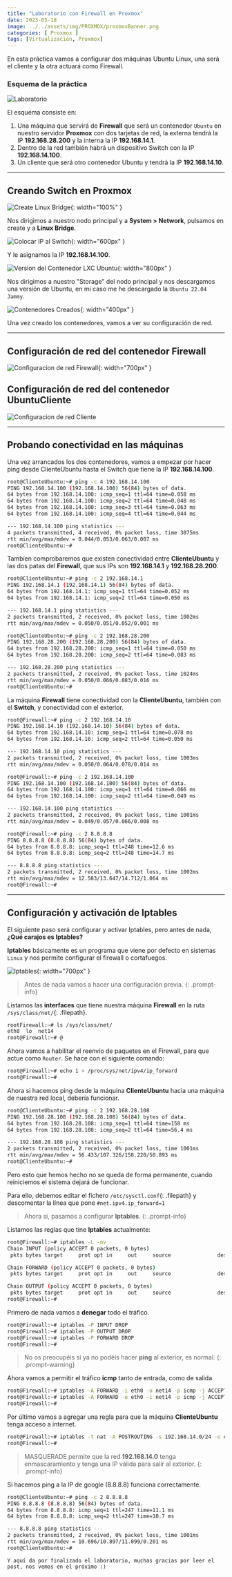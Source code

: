 ```yaml
---
title: "Laboratorio con Firewall en Proxmox"
date: 2023-05-18
image: ../../assets/img/PROXMOX/proxmoxBanner.png
categories: [ Proxmox ]
tags: [Virtualización, Proxmox]
---
```


En esta práctica vamos a configurar dos máquinas Ubuntu Linux, una será el cliente y la otra actuará como Firewall.

### Esquema de la práctica

![Laboratorio](../../assets/img/PROXMOX/esquema-laboratorio-proxmox.png)

El esquema consiste en:
1. Una máquina que servirá de **Firewall** que será un contenedor `Ubuntu` en nuestro servidor **Proxmox** con dos tarjetas de red, la externa tendrá la IP **192.168.28.200** y la interna la IP **192.168.14.1**.
2. Dentro de la red también habrá un dispositivo Switch con la IP **192.168.14.100**.
3. Un cliente que será otro contenedor Ubuntu y tendrá la IP **192.168.14.10**.

---
## Creando Switch en Proxmox

![Create Linux Bridge](/assets/img/PROXMOX/paso1.png){: width="100%" }

Nos dirigimos a nuestro nodo principal y a **System > Network**, pulsamos en create y a **Linux Bridge**.

![Colocar IP al Switch](/assets/img/PROXMOX/paso2.png){: width="600px" }

Y le asignamos la IP **192.168.14.100**.

![Version del Contenedor LXC Ubuntu](/assets/img/PROXMOX/paso3.png){: width="800px" }

Nos dirigimos a nuestro "Storage" del nodo principal y nos descargamos una versión de Ubuntu, en mi caso me he descargado la `Ubuntu 22.04 Jammy`.

![Contenedores Creados](/assets/img/PROXMOX/contenedores-creados.png){: width="400px" }

Una vez creado los contenedores, vamos a ver su configuración de red.

---
## Configuración de red del contenedor Firewall
![Configuracion de red Firewall](/assets/img/PROXMOX/configuracion-red-firewall.png){: width="700px" }

## Configuración de red del contenedor UbuntuCliente
![Configuracion de red Cliente](/assets/img/PROXMOX/configuracion-red-cliente.png)

---
## Probando conectividad en las máquinas

Una vez arrancados los dos contenedores, vamos a empezar por hacer ping desde ClienteUbuntu hasta el Switch que tiene la IP **192.168.14.100**.

```bash
root@ClienteUbuntu:~# ping -c 4 192.168.14.100
PING 192.168.14.100 (192.168.14.100) 56(84) bytes of data.
64 bytes from 192.168.14.100: icmp_seq=1 ttl=64 time=0.058 ms
64 bytes from 192.168.14.100: icmp_seq=2 ttl=64 time=0.048 ms
64 bytes from 192.168.14.100: icmp_seq=3 ttl=64 time=0.063 ms
64 bytes from 192.168.14.100: icmp_seq=4 ttl=64 time=0.044 ms

--- 192.168.14.100 ping statistics ---
4 packets transmitted, 4 received, 0% packet loss, time 3075ms
rtt min/avg/max/mdev = 0.044/0.053/0.063/0.007 ms
root@ClienteUbuntu:~#
```

Tambíen comprobaremos que existen conectividad entre **ClienteUbuntu** y las dos patas del **Firewall**, que sus IPs son **192.168.14.1** y **192.168.28.200**.

```bash
root@ClienteUbuntu:~# ping -c 2 192.168.14.1
PING 192.168.14.1 (192.168.14.1) 56(84) bytes of data.
64 bytes from 192.168.14.1: icmp_seq=1 ttl=64 time=0.052 ms
64 bytes from 192.168.14.1: icmp_seq=2 ttl=64 time=0.050 ms

--- 192.168.14.1 ping statistics ---
2 packets transmitted, 2 received, 0% packet loss, time 1002ms
rtt min/avg/max/mdev = 0.050/0.051/0.052/0.001 ms

root@ClienteUbuntu:~# ping -c 2 192.168.28.200
PING 192.168.28.200 (192.168.28.200) 56(84) bytes of data.
64 bytes from 192.168.28.200: icmp_seq=1 ttl=64 time=0.050 ms
64 bytes from 192.168.28.200: icmp_seq=2 ttl=64 time=0.083 ms

--- 192.168.28.200 ping statistics ---
2 packets transmitted, 2 received, 0% packet loss, time 1024ms
rtt min/avg/max/mdev = 0.050/0.066/0.083/0.016 ms
root@ClienteUbuntu:~# 
```

La máquina **Firewall** tiene conectividad con la **ClienteUbuntu**, también con el **Switch**, y conectividad con el exterior.

```bash
root@Firewall:~# ping -c 2 192.168.14.10
PING 192.168.14.10 (192.168.14.10) 56(84) bytes of data.
64 bytes from 192.168.14.10: icmp_seq=1 ttl=64 time=0.078 ms
64 bytes from 192.168.14.10: icmp_seq=2 ttl=64 time=0.050 ms

--- 192.168.14.10 ping statistics ---
2 packets transmitted, 2 received, 0% packet loss, time 1003ms
rtt min/avg/max/mdev = 0.050/0.064/0.078/0.014 ms

root@Firewall:~# ping -c 2 192.168.14.100
PING 192.168.14.100 (192.168.14.100) 56(84) bytes of data.
64 bytes from 192.168.14.100: icmp_seq=1 ttl=64 time=0.066 ms
64 bytes from 192.168.14.100: icmp_seq=2 ttl=64 time=0.049 ms

--- 192.168.14.100 ping statistics ---
2 packets transmitted, 2 received, 0% packet loss, time 1001ms
rtt min/avg/max/mdev = 0.049/0.057/0.066/0.008 ms

root@Firewall:~# ping -c 2 8.8.8.8 
PING 8.8.8.8 (8.8.8.8) 56(84) bytes of data.
64 bytes from 8.8.8.8: icmp_seq=1 ttl=248 time=12.6 ms
64 bytes from 8.8.8.8: icmp_seq=2 ttl=248 time=14.7 ms

--- 8.8.8.8 ping statistics ---
2 packets transmitted, 2 received, 0% packet loss, time 1002ms
rtt min/avg/max/mdev = 12.583/13.647/14.712/1.064 ms
root@Firewall:~# 
```

---
## Configuración y activación de Iptables

El siguiente paso será configurar y activar Iptables, pero antes de nada, **¿Qué carajos es Iptables?**

**Iptables** básicamente es un programa que viene por defecto en sistemas `Linux` y nos permite configurar el firewall o cortafuegos.

![Iptables](/assets/img/PROXMOX/iptables.jpg){: width="700px" }

> Antes de nada vamos a hacer una configuración previa.
{: .prompt-info}

Listamos las **interfaces** que tiene nuestra máquina **Firewall** en la ruta `/sys/class/net/`{: .filepath}.

```bash
rootFirewall:~# ls /sys/class/net/
eth0  lo  net14
root@Firewall:~# @
```

Ahora vamos a habilitar el reenvío de paquetes en el Firewall, para que actue como `Router`.
Se hace con el siguiente comando:
```bash
root@Firewall:~# echo 1 > /proc/sys/net/ipv4/ip_forward
root@Firewall:~# 
```
Ahora si hacemos ping desde la máquina **ClienteUbuntu** hacia una máquina de nuestra red local, debería funcionar.

```bash
root@ClienteUbuntu:~# ping -c 2 192.168.28.108
PING 192.168.28.108 (192.168.28.108) 56(84) bytes of data.
64 bytes from 192.168.28.108: icmp_seq=1 ttl=64 time=158 ms
64 bytes from 192.168.28.108: icmp_seq=2 ttl=64 time=56.4 ms

--- 192.168.28.108 ping statistics ---
2 packets transmitted, 2 received, 0% packet loss, time 1001ms
rtt min/avg/max/mdev = 56.433/107.326/158.220/50.893 ms
root@ClienteUbuntu:~#
```

Pero esto que hemos hecho no se queda de forma permanente, cuando reiniciemos el sistema dejará de funcionar.

Para ello, debemos editar el fichero `/etc/sysctl.conf`{: .filepath} y descomentar la línea que pone `#net.ipv4.ip_forward=1`

> Ahora si, pasamos a configurar **Iptables**.
{: .prompt-info}

Listamos las reglas que tine **Iptables** actualmente:
```bash
root@Firewall:~# iptables -L -nv
Chain INPUT (policy ACCEPT 0 packets, 0 bytes)
 pkts bytes target     prot opt in     out     source               destination         

Chain FORWARD (policy ACCEPT 0 packets, 0 bytes)
 pkts bytes target     prot opt in     out     source               destination         

Chain OUTPUT (policy ACCEPT 0 packets, 0 bytes)
 pkts bytes target     prot opt in     out     source               destination         
root@Firewall:~# 
```

Primero de nada vamos a **denegar** todo el tráfico.
```bash
root@Firewall:~# iptables -P INPUT DROP
root@Firewall:~# iptables -P OUTPUT DROP
root@Firewall:~# iptables -P FORWARD DROP
root@Firewall:~#
```

> No os preocupéis si ya no podéis hacer **ping** al exterior, es normal.
{: .prompt-warning}

Ahora vamos a permitir el tráfico **icmp** tanto de entrada, como de salida.
```bash
root@Firewall:~# iptables -A FORWARD -i eth0 -o net14 -p icmp -j ACCEPT
root@Firewall:~# iptables -A FORWARD -o eth0 -i net14 -p icmp -j ACCEPT
root@Firewall:~#
```

Por último vamos a agregar una regla para que la máquina **ClienteUbuntu** tenga acceso a internet.
```bash
root@Firewall:~# iptables -t nat -A POSTROUTING -s 192.168.14.0/24 -o eth0 -j MASQUERADE
root@Firewall:~# 
```

> MASQUERADE permite que la red **192.168.14.0** tenga enmascaramiento y tenga una IP válida para salir al exterior.
{: .prompt-info}

Si hacemos ping a la IP de google (8.8.8.8) funciona correctamente.
```bash
root@ClienteUbuntu:~# ping -c 2 8.8.8.8
PING 8.8.8.8 (8.8.8.8) 56(84) bytes of data.
64 bytes from 8.8.8.8: icmp_seq=1 ttl=247 time=11.1 ms
64 bytes from 8.8.8.8: icmp_seq=2 ttl=247 time=10.7 ms

--- 8.8.8.8 ping statistics ---
2 packets transmitted, 2 received, 0% packet loss, time 1001ms
rtt min/avg/max/mdev = 10.696/10.897/11.099/0.201 ms
root@ClienteUbuntu:~# 
```

`Y aquí da por finalizado el laboratorio, muchas gracias por leer el post, nos vemos en el próximo :)`

